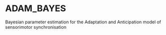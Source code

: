 # ADAM_BAYES
Bayesian parameter estimation for the Adaptation and Anticipation model of sensorimotor synchronisation
